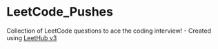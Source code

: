 # LeetCode_Pushes
Collection of LeetCode questions to ace the coding interview! - Created using [LeetHub v3](https://github.com/raphaelheinz/LeetHub-3.0)

